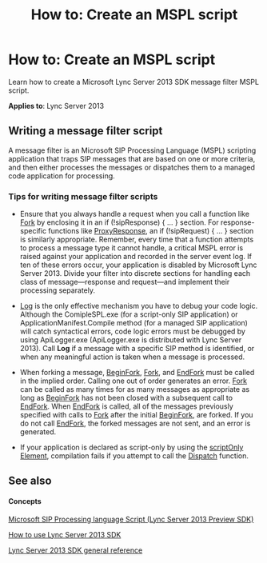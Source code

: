 ﻿---
title: 'How to: Create an MSPL script'
TOCTitle: 'How to: Create an MSPL script'
ms:assetid: 5dc2fa7d-dc56-45fe-8115-9d30923204ce
ms:mtpsurl: https://msdn.microsoft.com/library/Dn439080(v=office.15)
ms:contentKeyID: 57096236
ms.date: 02/11/2016
mtps_version: v=office.15
---

# How to: Create an MSPL script

Learn how to create a Microsoft Lync Server 2013 SDK message filter MSPL script.


**Applies to**: Lync Server 2013

## Writing a message filter script

A message filter is an Microsoft SIP Processing Language (MSPL) scripting application that traps SIP messages that are based on one or more criteria, and then either processes the messages or dispatches them to a managed code application for processing.

### Tips for writing message filter scripts

  - Ensure that you always handle a request when you call a function like [Fork](https://msdn.microsoft.com/library/hh347174\(v=office.15\)) by enclosing it in an if (\!sipResponse) { ... } section. For response-specific functions like [ProxyResponse](https://msdn.microsoft.com/library/hh364767\(v=office.15\)), an if (\!sipRequest) { ... } section is similarly appropriate. Remember, every time that a function attempts to process a message type it cannot handle, a critical MSPL error is raised against your application and recorded in the server event log. If ten of these errors occur, your application is disabled by Microsoft Lync Server 2013. Divide your filter into discrete sections for handling each class of message—response and request—and implement their processing separately.

  - [Log](https://msdn.microsoft.com/library/hh364642\(v=office.15\)) is the only effective mechanism you have to debug your code logic. Although the ComipleSPL.exe (for a script-only SIP application) or ApplicationManifest.Compile method (for a managed SIP application) will catch syntactical errors, code logic errors must be debugged by using ApiLogger.exe (ApiLogger.exe is distributed with Lync Server 2013). Call **Log** if a message with a specific SIP method is identified, or when any meaningful action is taken when a message is processed.

  - When forking a message, [BeginFork](https://msdn.microsoft.com/library/hh364701\(v=office.15\)), [Fork](https://msdn.microsoft.com/library/hh347174\(v=office.15\)), and [EndFork](https://msdn.microsoft.com/library/hh364734\(v=office.15\)) must be called in the implied order. Calling one out of order generates an error. [Fork](https://msdn.microsoft.com/library/hh347174\(v=office.15\)) can be called as many times for as many messages as appropriate as long as [BeginFork](https://msdn.microsoft.com/library/hh364701\(v=office.15\)) has not been closed with a subsequent call to [EndFork](https://msdn.microsoft.com/library/hh364734\(v=office.15\)). When [EndFork](https://msdn.microsoft.com/library/hh364734\(v=office.15\)) is called, all of the messages previously specified with calls to [Fork](https://msdn.microsoft.com/library/hh347174\(v=office.15\)) after the initial [BeginFork](https://msdn.microsoft.com/library/hh364701\(v=office.15\)), are forked. If you do not call [EndFork](https://msdn.microsoft.com/library/hh364734\(v=office.15\)), the forked messages are not sent, and an error is generated.

  - If your application is declared as script-only by using the [scriptOnly Element](https://msdn.microsoft.com/library/hh347182\(v=office.15\)), compilation fails if you attempt to call the [Dispatch](https://msdn.microsoft.com/library/hh364714\(v=office.15\)) function.

## See also

#### Concepts

[Microsoft SIP Processing language Script (Lync Server 2013 Preview SDK)](microsoft-sip-processing-language-script-lync-server-2013-preview-sdk.md)

[How to use Lync Server 2013 SDK](how-to-use-lync-server-2013-sdk.md)

[Lync Server 2013 SDK general reference](lync-server-2013-sdk-general-reference.md)

